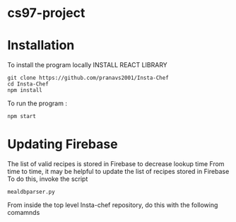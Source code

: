 # cs97-project

# Installation 
To install the program locally
INSTALL REACT LIBRARY
```
git clone https://github.com/pranavs2001/Insta-Chef
cd Insta-Chef
npm install
```
To run the program :
```
npm start
```

# Updating Firebase
The list of valid recipes is stored in Firebase to decrease lookup time
From time to time, it may be helpful to update the list of recipes stored in Firebase
To do this, invoke the script 
```
mealdbparser.py
```
From inside the top level Insta-chef repository, do this with the following comamnds
```

```
